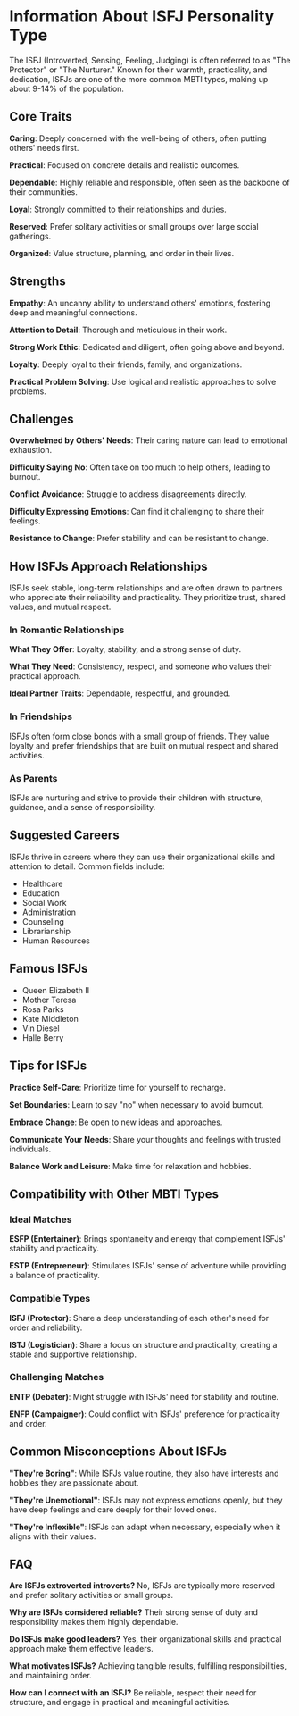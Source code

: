 # Information About ISFJ Personality Type

The ISFJ (Introverted, Sensing, Feeling, Judging) is often referred to as "The Protector" or "The Nurturer." Known for their warmth, practicality, and dedication, ISFJs are one of the more common MBTI types, making up about 9-14% of the population.

## Core Traits

**Caring**: Deeply concerned with the well-being of others, often putting others' needs first.

**Practical**: Focused on concrete details and realistic outcomes.

**Dependable**: Highly reliable and responsible, often seen as the backbone of their communities.

**Loyal**: Strongly committed to their relationships and duties.

**Reserved**: Prefer solitary activities or small groups over large social gatherings.

**Organized**: Value structure, planning, and order in their lives.

## Strengths

**Empathy**: An uncanny ability to understand others' emotions, fostering deep and meaningful connections.

**Attention to Detail**: Thorough and meticulous in their work.

**Strong Work Ethic**: Dedicated and diligent, often going above and beyond.

**Loyalty**: Deeply loyal to their friends, family, and organizations.

**Practical Problem Solving**: Use logical and realistic approaches to solve problems.

## Challenges

**Overwhelmed by Others' Needs**: Their caring nature can lead to emotional exhaustion.

**Difficulty Saying No**: Often take on too much to help others, leading to burnout.

**Conflict Avoidance**: Struggle to address disagreements directly.

**Difficulty Expressing Emotions**: Can find it challenging to share their feelings.

**Resistance to Change**: Prefer stability and can be resistant to change.

## How ISFJs Approach Relationships

ISFJs seek stable, long-term relationships and are often drawn to partners who appreciate their reliability and practicality. They prioritize trust, shared values, and mutual respect.

### In Romantic Relationships

**What They Offer**: Loyalty, stability, and a strong sense of duty.

**What They Need**: Consistency, respect, and someone who values their practical approach.

**Ideal Partner Traits**: Dependable, respectful, and grounded.

### In Friendships

ISFJs often form close bonds with a small group of friends. They value loyalty and prefer friendships that are built on mutual respect and shared activities.

### As Parents

ISFJs are nurturing and strive to provide their children with structure, guidance, and a sense of responsibility.

## Suggested Careers

ISFJs thrive in careers where they can use their organizational skills and attention to detail. Common fields include:

- Healthcare
- Education
- Social Work
- Administration
- Counseling
- Librarianship
- Human Resources

## Famous ISFJs

- Queen Elizabeth II
- Mother Teresa
- Rosa Parks
- Kate Middleton
- Vin Diesel
- Halle Berry

## Tips for ISFJs

**Practice Self-Care**: Prioritize time for yourself to recharge.

**Set Boundaries**: Learn to say "no" when necessary to avoid burnout.

**Embrace Change**: Be open to new ideas and approaches.

**Communicate Your Needs**: Share your thoughts and feelings with trusted individuals.

**Balance Work and Leisure**: Make time for relaxation and hobbies.

## Compatibility with Other MBTI Types

### Ideal Matches

**ESFP (Entertainer)**: Brings spontaneity and energy that complement ISFJs' stability and practicality.

**ESTP (Entrepreneur)**: Stimulates ISFJs' sense of adventure while providing a balance of practicality.

### Compatible Types

**ISFJ (Protector)**: Share a deep understanding of each other's need for order and reliability.

**ISTJ (Logistician)**: Share a focus on structure and practicality, creating a stable and supportive relationship.

### Challenging Matches

**ENTP (Debater)**: Might struggle with ISFJs' need for stability and routine.

**ENFP (Campaigner)**: Could conflict with ISFJs' preference for practicality and order.

## Common Misconceptions About ISFJs

**"They're Boring"**: While ISFJs value routine, they also have interests and hobbies they are passionate about.

**"They're Unemotional"**: ISFJs may not express emotions openly, but they have deep feelings and care deeply for their loved ones.

**"They're Inflexible"**: ISFJs can adapt when necessary, especially when it aligns with their values.

## FAQ

**Are ISFJs extroverted introverts?**
No, ISFJs are typically more reserved and prefer solitary activities or small groups.

**Why are ISFJs considered reliable?**
Their strong sense of duty and responsibility makes them highly dependable.

**Do ISFJs make good leaders?**
Yes, their organizational skills and practical approach make them effective leaders.

**What motivates ISFJs?**
Achieving tangible results, fulfilling responsibilities, and maintaining order.

**How can I connect with an ISFJ?**
Be reliable, respect their need for structure, and engage in practical and meaningful activities.
